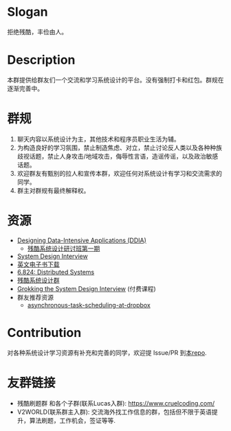 # Slogan

拒绝残酷，丰俭由人。

# Description

本群提供给群友们一个交流和学习系统设计的平台。没有强制打卡和红包。群规在逐渐完善中。

# 群规

1. 聊天内容以系统设计为主，其他技术和程序员职业生活为辅。
2. 为构造良好的学习氛围，禁止制造焦虑、对立，禁止讨论反人类以及各种种族歧视话题，禁止人身攻击/地域攻击，侮辱性言语，造谣传谣，以及政治敏感话题。
3. 欢迎群友有甄别的拉人和宣传本群，欢迎任何对系统设计有学习和交流需求的同学。
4. 群主对群规有最终解释权。

# 资源

- [Designing Data-Intensive Applications (DDIA)](https://book.douban.com/subject/26197294/)
    - [残酷系统设计研讨班第一期](https://docs.google.com/spreadsheets/d/1ujLPXWZ01k1q-DbD3zvZdLgPoZLZQLG6IG8_43T4uK4/)
- [System Design Interview](https://book.douban.com/subject/35246417/)
- [英文电子书下载](http://libgen.rs/)
- [6.824: Distributed Systems](https://pdos.csail.mit.edu/6.824/)
- [残酷系统设计群](https://github.com/refinedcoding/CruelSystem)
- [Grokking the System Design Interview](https://www.educative.io/courses/grokking-the-system-design-interview) (付费课程)
- 群友推荐资源
    - [asynchronous-task-scheduling-at-dropbox](https://dropbox.tech/infrastructure/asynchronous-task-scheduling-at-dropbox)



# Contribution

对各种系统设计学习资源有补充和完善的同学，欢迎提 Issue/PR 到[本repo](https://github.com/YoungForest/freestyle-system-design).

# 友群链接

- 残酷刷题群 和各个子群(联系Lucas入群): https://www.cruelcoding.com/
- V2WORLD(联系群主入群): 交流海外找工作信息的群，包括但不限于英语提升，算法刷题，工作机会，签证等等.

